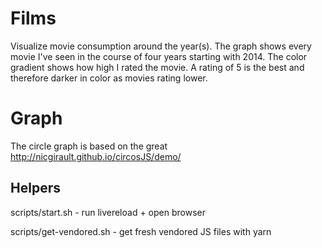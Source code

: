 # Films

Visualize movie consumption around the year(s). The graph shows every movie I've seen in the course of four years starting with 2014. The color gradient shows how high I rated the movie. A rating of 5 is the best and therefore darker in color as movies rating lower.

# Graph

The circle graph is based on the great http://nicgirault.github.io/circosJS/demo/



## Helpers

scripts/start.sh - run livereload + open browser

scripts/get-vendored.sh - get fresh vendored JS files with yarn

